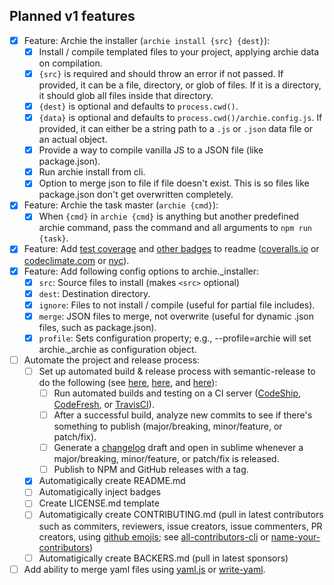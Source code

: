 ## Planned v1 features

- [x] Feature: Archie the installer (`archie install {src} {dest}`):
    - [x] Install / compile templated files to your project, applying archie data on compilation.
    - [x] `{src}` is required and should throw an error if not passed. If provided, it can be a file, directory, or glob of files. If it is a directory, it should glob all files inside that directory.
    - [x] `{dest}` is optional and defaults to `process.cwd()`.
    - [x] `{data}` is optional and defaults to `process.cwd()/archie.config.js`. If provided, it can either be a string path to a `.js` or `.json` data file or an actual object.
    - [x] Provide a way to compile vanilla JS to a JSON file (like package.json).
    - [x] Run archie install from cli.
    - [x] Option to merge json to file if file doesn't exist. This is so files like package.json don't get overwritten completely.
- [x] Feature: Archie the task master (`archie {cmd}`):
    - [x] When `{cmd}` in `archie {cmd}` is anything but another predefined archie command, pass the command and all arguments to `npm run {task}`.
- [x] Feature: Add [test coverage](https://docs.codeclimate.com/docs/setting-up-test-coverage) and [other badges](https://github.com/dwyl/repo-badges) to readme ([coveralls.io](https://coveralls.io) or [codeclimate.com](https://codeclimate.com) or [nyc](https://libraries.io/npm/nyc)).
- [x] Feature: Add following config options to archie._installer:
    - [x] `src`: Source files to install (makes `<src>` optional)
    - [x] `dest`: Destination directory.
    - [x] `ignore`: Files to not install / compile (useful for partial file includes).
    - [x] `merge`: JSON files to merge, not overwrite (useful for dynamic .json files, such as package.json).
    - [x] `profile`: Sets configuration property; e.g., --profile=archie will set archie._archie as configuration object.
- [ ] Automate the project and release process:
    - [ ] Set up automated build & release process with semantic-release to do the following (see [here](https://hackernoon.com/automate-npm-releases-with-semantic-release-and-human-written-change-logs-2adb1dce487), [here](https://ciphertrick.com/2017/04/10/automate-package-publishing-nodejs-semantic-release/), and [here](https://oncletom.io/2016/npm-release/)):
        - [ ] Run automated builds and testing on a CI server ([CodeShip](https://codeship.com/features), [CodeFresh](https://codefresh.io/), or [TravisCI](travis-ci.com)).
        - [ ] After a successful build, analyze new commits to see if there's something to publish (major/breaking, minor/feature, or patch/fix).
        - [ ] Generate a [changelog](http://keepachangelog.com/) draft and open in sublime whenever a major/breaking, minor/feature, or patch/fix is released.
        - [ ] Publish to NPM and GitHub releases with a tag.
    - [x] Automatigically create README.md
    - [ ] Automatigically inject badges
    - [ ] Create LICENSE.md template
    - [ ] Automatigically create CONTRIBUTING.md (pull in latest contributors such as commiters, reviewers, issue creators, issue commenters, PR creators, using [github emojis](https://www.webpagefx.com/tools/emoji-cheat-sheet/); see [all-contributors-cli](https://www.npmjs.com/package/all-contributors-cli) or [name-your-contributors](https://github.com/richardlitt/name-your-contributors))
    - [ ] Automatigically create BACKERS.md (pull in latest sponsors)
- [ ] Add ability to merge yaml files using [yaml.js](https://github.com/jeremyfa/yaml.js) or [write-yaml](https://github.com/jonschlinkert/write-yaml).